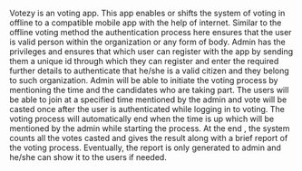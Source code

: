 Votezy is an voting app. This app enables or shifts the system of voting in offline to a compatible mobile app with the help of internet. Similar to the offline voting method the authentication process here ensures that the user is valid person within the organization or any form of body. Admin has the privileges and ensures that which user can register with the app by sending them a unique id through which they can register and enter the required further details to authenticate that he/she is a valid citizen and they belong to such organization. Admin will be able to initiate the voting process by mentioning the time and the candidates who are taking part. The users will be able to join at a specified time mentioned by the admin and vote will be casted once after the user is authenticated while logging in to voting. The voting process will automatically end when the time is up which will be mentioned by the admin while starting the process. At the end , the system counts all the votes casted and gives the result along with a brief report of the voting process. Eventually, the report is only generated to admin and he/she can show it to the users if needed.
